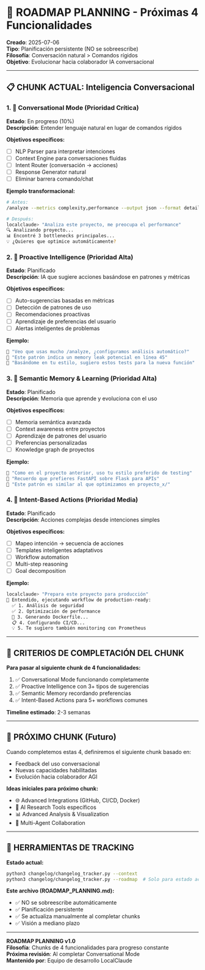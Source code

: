 # 🎯 ROADMAP PLANNING - Próximas 4 Funcionalidades

**Creado**: 2025-07-06  
**Tipo**: Planificación persistente (NO se sobreescribe)  
**Filosofía**: Conversación natural > Comandos rígidos  
**Objetivo**: Evolucionar hacia colaborador IA conversacional

---

## 📋 CHUNK ACTUAL: Inteligencia Conversacional

### **1. 🤖 Conversational Mode (Prioridad Crítica)**
**Estado**: En progreso (10%)  
**Descripción**: Entender lenguaje natural en lugar de comandos rígidos

**Objetivos específicos:**
- [ ] NLP Parser para interpretar intenciones
- [ ] Context Engine para conversaciones fluidas
- [ ] Intent Router (conversación → acciones)
- [ ] Response Generator natural
- [ ] Eliminar barrera comando/chat

**Ejemplo transformacional:**
```bash
# Antes:
/analyze --metrics complexity,performance --output json --format detailed

# Después:
localclaude> "Analiza este proyecto, me preocupa el performance"
🔍 Analizando proyecto...
📊 Encontré 3 bottlenecks principales...
💡 ¿Quieres que optimice automáticamente?
```

### **2. 🧠 Proactive Intelligence (Prioridad Alta)**
**Estado**: Planificado  
**Descripción**: IA que sugiere acciones basándose en patrones y métricas

**Objetivos específicos:**
- [ ] Auto-sugerencias basadas en métricas
- [ ] Detección de patrones de uso
- [ ] Recomendaciones proactivas
- [ ] Aprendizaje de preferencias del usuario
- [ ] Alertas inteligentes de problemas

**Ejemplo:**
```bash
🤖 "Veo que usas mucho /analyze, ¿configuramos análisis automático?"
🤖 "Este patrón indica un memory leak potencial en línea 45"
🤖 "Basándome en tu estilo, sugiero estos tests para la nueva función"
```

### **3. 🧠 Semantic Memory & Learning (Prioridad Alta)**
**Estado**: Planificado  
**Descripción**: Memoria que aprende y evoluciona con el uso

**Objetivos específicos:**
- [ ] Memoria semántica avanzada
- [ ] Context awareness entre proyectos
- [ ] Aprendizaje de patrones del usuario
- [ ] Preferencias personalizadas
- [ ] Knowledge graph de proyectos

**Ejemplo:**
```bash
🧠 "Como en el proyecto anterior, uso tu estilo preferido de testing"
🧠 "Recuerdo que prefieres FastAPI sobre Flask para APIs"
🧠 "Este patrón es similar al que optimizamos en proyecto_x/"
```

### **4. 🎯 Intent-Based Actions (Prioridad Media)**
**Estado**: Planificado  
**Descripción**: Acciones complejas desde intenciones simples

**Objetivos específicos:**
- [ ] Mapeo intención → secuencia de acciones
- [ ] Templates inteligentes adaptativos
- [ ] Workflow automation
- [ ] Multi-step reasoning
- [ ] Goal decomposition

**Ejemplo:**
```bash
localclaude> "Prepara este proyecto para producción"
🚀 Entendido, ejecutando workflow de production-ready:
  ✅ 1. Análisis de seguridad
  ✅ 2. Optimización de performance  
  🔄 3. Generando Dockerfile...
  📋 4. Configurando CI/CD...
  💡 5. Te sugiero también monitoring con Prometheus
```

---

## 🎯 CRITERIOS DE COMPLETACIÓN DEL CHUNK

**Para pasar al siguiente chunk de 4 funcionalidades:**
1. ✅ Conversational Mode funcionando completamente
2. ✅ Proactive Intelligence con 3+ tipos de sugerencias
3. ✅ Semantic Memory recordando preferencias
4. ✅ Intent-Based Actions para 5+ workflows comunes

**Timeline estimado**: 2-3 semanas

---

## 🚀 PRÓXIMO CHUNK (Futuro)

Cuando completemos estas 4, definiremos el siguiente chunk basado en:
- Feedback del uso conversacional
- Nuevas capacidades habilitadas
- Evolución hacia colaborador AGI

**Ideas iniciales para próximo chunk:**
- 🌐 Advanced Integrations (GitHub, CI/CD, Docker)
- 🔬 AI Research Tools específicos
- 📊 Advanced Analysis & Visualization
- 🤝 Multi-Agent Collaboration

---

## 🔧 HERRAMIENTAS DE TRACKING

**Estado actual:**
```bash
python3 changelog/changelog_tracker.py --context
python3 changelog/changelog_tracker.py --roadmap  # Solo para estado actual
```

**Este archivo (ROADMAP_PLANNING.md):**
- ✅ NO se sobreescribe automáticamente
- ✅ Planificación persistente
- ✅ Se actualiza manualmente al completar chunks
- ✅ Visión a mediano plazo

---

**ROADMAP PLANNING v1.0**  
**Filosofía**: Chunks de 4 funcionalidades para progreso constante  
**Próxima revisión**: Al completar Conversational Mode  
**Mantenido por**: Equipo de desarrollo LocalClaude